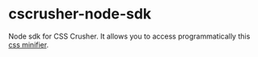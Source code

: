# cscrusher-node-sdk

Node sdk for CSS Crusher. It allows you to access programmatically this [css minifier](https://www.csscrusher.com).
